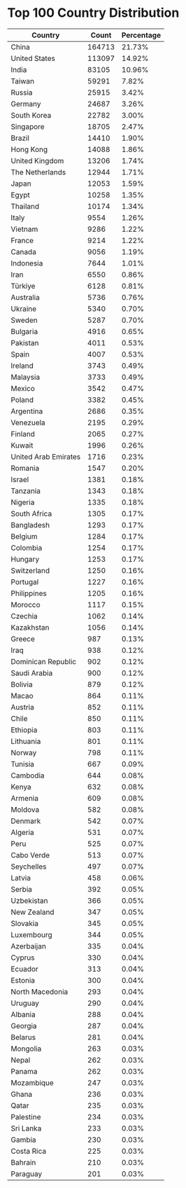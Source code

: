 # Top 100 Country Distribution
| Country | Count | Percentage |
|----|----|----|
| China | 164713 | 21.73% |
| United States | 113097 | 14.92% |
| India | 83105 | 10.96% |
| Taiwan | 59291 | 7.82% |
| Russia | 25915 | 3.42% |
| Germany | 24687 | 3.26% |
| South Korea | 22782 | 3.00% |
| Singapore | 18705 | 2.47% |
| Brazil | 14410 | 1.90% |
| Hong Kong | 14088 | 1.86% |
| United Kingdom | 13206 | 1.74% |
| The Netherlands | 12944 | 1.71% |
| Japan | 12053 | 1.59% |
| Egypt | 10258 | 1.35% |
| Thailand | 10174 | 1.34% |
| Italy | 9554 | 1.26% |
| Vietnam | 9286 | 1.22% |
| France | 9214 | 1.22% |
| Canada | 9056 | 1.19% |
| Indonesia | 7644 | 1.01% |
| Iran | 6550 | 0.86% |
| Türkiye | 6128 | 0.81% |
| Australia | 5736 | 0.76% |
| Ukraine | 5340 | 0.70% |
| Sweden | 5287 | 0.70% |
| Bulgaria | 4916 | 0.65% |
| Pakistan | 4011 | 0.53% |
| Spain | 4007 | 0.53% |
| Ireland | 3743 | 0.49% |
| Malaysia | 3733 | 0.49% |
| Mexico | 3542 | 0.47% |
| Poland | 3382 | 0.45% |
| Argentina | 2686 | 0.35% |
| Venezuela | 2195 | 0.29% |
| Finland | 2065 | 0.27% |
| Kuwait | 1996 | 0.26% |
| United Arab Emirates | 1716 | 0.23% |
| Romania | 1547 | 0.20% |
| Israel | 1381 | 0.18% |
| Tanzania | 1343 | 0.18% |
| Nigeria | 1335 | 0.18% |
| South Africa | 1305 | 0.17% |
| Bangladesh | 1293 | 0.17% |
| Belgium | 1284 | 0.17% |
| Colombia | 1254 | 0.17% |
| Hungary | 1253 | 0.17% |
| Switzerland | 1250 | 0.16% |
| Portugal | 1227 | 0.16% |
| Philippines | 1205 | 0.16% |
| Morocco | 1117 | 0.15% |
| Czechia | 1062 | 0.14% |
| Kazakhstan | 1056 | 0.14% |
| Greece | 987 | 0.13% |
| Iraq | 938 | 0.12% |
| Dominican Republic | 902 | 0.12% |
| Saudi Arabia | 900 | 0.12% |
| Bolivia | 879 | 0.12% |
| Macao | 864 | 0.11% |
| Austria | 852 | 0.11% |
| Chile | 850 | 0.11% |
| Ethiopia | 803 | 0.11% |
| Lithuania | 801 | 0.11% |
| Norway | 798 | 0.11% |
| Tunisia | 667 | 0.09% |
| Cambodia | 644 | 0.08% |
| Kenya | 632 | 0.08% |
| Armenia | 609 | 0.08% |
| Moldova | 582 | 0.08% |
| Denmark | 542 | 0.07% |
| Algeria | 531 | 0.07% |
| Peru | 525 | 0.07% |
| Cabo Verde | 513 | 0.07% |
| Seychelles | 497 | 0.07% |
| Latvia | 458 | 0.06% |
| Serbia | 392 | 0.05% |
| Uzbekistan | 366 | 0.05% |
| New Zealand | 347 | 0.05% |
| Slovakia | 345 | 0.05% |
| Luxembourg | 344 | 0.05% |
| Azerbaijan | 335 | 0.04% |
| Cyprus | 330 | 0.04% |
| Ecuador | 313 | 0.04% |
| Estonia | 300 | 0.04% |
| North Macedonia | 293 | 0.04% |
| Uruguay | 290 | 0.04% |
| Albania | 288 | 0.04% |
| Georgia | 287 | 0.04% |
| Belarus | 281 | 0.04% |
| Mongolia | 263 | 0.03% |
| Nepal | 262 | 0.03% |
| Panama | 262 | 0.03% |
| Mozambique | 247 | 0.03% |
| Ghana | 236 | 0.03% |
| Qatar | 235 | 0.03% |
| Palestine | 234 | 0.03% |
| Sri Lanka | 233 | 0.03% |
| Gambia | 230 | 0.03% |
| Costa Rica | 225 | 0.03% |
| Bahrain | 210 | 0.03% |
| Paraguay | 201 | 0.03% |
